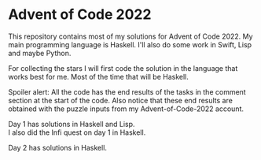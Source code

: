 # Advent of Code 2022

This repository contains most of my solutions for Advent of Code 2022.
My main programming language is Haskell. I'll also do some work in Swift, Lisp and maybe Python.

For collecting the stars I will first code the solution in the language that works best for me. 
Most of the time that will be Haskell.

Spoiler alert: All the code has the end results of the tasks in the comment section at the start of the code.
Also notice that these end results are obtained with the puzzle inputs from my Advent-of-Code-2022 account.

Day 1 has solutions in Haskell and Lisp.\
I also did the Infi quest on day 1 in Haskell.

Day 2 has solutions in Haskell.
